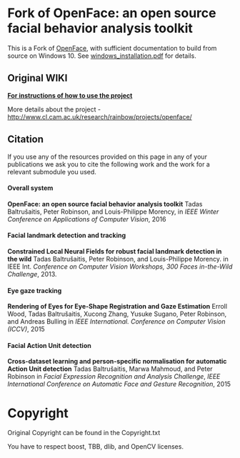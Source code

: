 # Fork of OpenFace: an open source facial behavior analysis toolkit

This is a Fork of [OpenFace](https://github.com/TadasBaltrusaitis/OpenFace), with sufficient
documentation to build from source on Windows 10.  See 
[windows_installation.pdf](./windows_installation/windows_installation.pdf) for details.

## Original WIKI 
[**For instructions of how to use the project**](https://github.com/TadasBaltrusaitis/OpenFace/wiki)

More details about the project -
http://www.cl.cam.ac.uk/research/rainbow/projects/openface/

## Citation

If you use any of the resources provided on this page in any of your
publications we ask you to cite the following work and the work for a relevant
submodule you used.

#### Overall system

**OpenFace: an open source facial behavior analysis toolkit** Tadas
Baltrušaitis, Peter Robinson, and Louis-Philippe Morency, in *IEEE Winter
Conference on Applications of Computer Vision*, 2016  

#### Facial landmark detection and tracking

**Constrained Local Neural Fields for robust facial landmark detection in the
wild** Tadas Baltrušaitis, Peter Robinson, and Louis-Philippe Morency.  in IEEE
Int. *Conference on Computer Vision Workshops, 300 Faces in-the-Wild
Challenge*, 2013.  

#### Eye gaze tracking

**Rendering of Eyes for Eye-Shape Registration and Gaze Estimation** Erroll
Wood, Tadas Baltrušaitis, Xucong Zhang, Yusuke Sugano, Peter Robinson, and
Andreas Bulling in *IEEE International. Conference on Computer Vision (ICCV)*,
2015 

#### Facial Action Unit detection

**Cross-dataset learning and person-specific normalisation for automatic Action
Unit detection** Tadas Baltrušaitis, Marwa Mahmoud, and Peter Robinson in
*Facial Expression Recognition and Analysis Challenge*, *IEEE International
Conference on Automatic Face and Gesture Recognition*, 2015 

# Copyright

Original Copyright can be found in the Copyright.txt

You have to respect boost, TBB, dlib, and OpenCV licenses.

